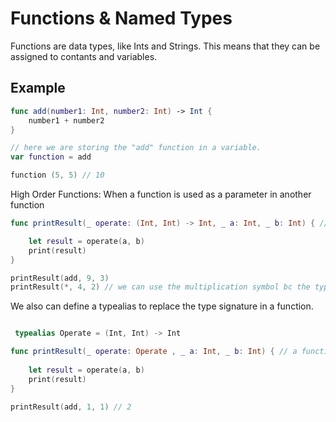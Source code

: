 # Functions & Named Types

Functions are data types, like Ints and Strings. This means that they can be assigned to contants and variables.

## Example

``` swift
func add(number1: Int, number2: Int) -> Int {
    number1 + number2
}

// here we are storing the "add" function in a variable.
var function = add

function (5, 5) // 10


```

High Order Functions: When a function is used as a parameter in another function

``` swift
func printResult(_ operate: (Int, Int) -> Int, _ a: Int, _ b: Int) { // a functions type is determined by its signature meaning the types in the parameter and its return type.

    let result = operate(a, b)
    print(result)
}

printResult(add, 9, 3)
printResult(*, 4, 2) // we can use the multiplication symbol bc the type signature (*) takes 2 Ints and returns an Int

```

We also can define a typealias to replace the type signature in a function.

``` swift

 typealias Operate = (Int, Int) -> Int

func printResult(_ operate: Operate , _ a: Int, _ b: Int) { // a functions type is determined by its signature meaning the types in the parameter and its return type.
    
    let result = operate(a, b)
    print(result)
}

printResult(add, 1, 1) // 2

```







